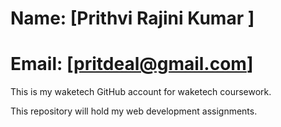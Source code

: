 # Name: [Prithvi Rajini Kumar ]
# Email: [pritdeal@gmail.com]

This is my waketech GitHub account for waketech coursework.

This repository will hold my web development assignments.
